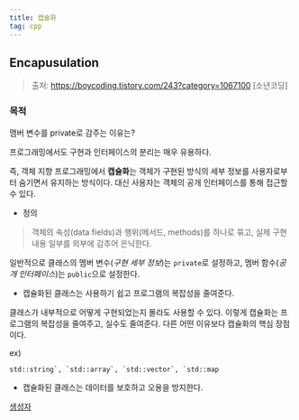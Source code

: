 ```yaml
---
title: 캡슐화
tag: cpp
---
```




## Encapusulation

>  출처: https://boycoding.tistory.com/243?category=1067100 [소년코딩]

### 목적

맴버 변수를 private로 감주는 이유는?

프로그래밍에서도 구현과 인터페이스의 분리는 매우 유용하다.

즉, 객체 지향 프로그래밍에서 **캡슐화**는 객체가 구현된 방식의 세부 정보를 사용자로부터 숨기면서 유지하는 방식이다. 대신 사용자는 객체의 공개 인터페이스를 통해 접근할 수 있다.

+ 정의

> 객체의 속성(data fields)과 행위(메서드, methods)를 하나로 묶고, 실제 구현 내용 일부를 외부에 감추어 은닉한다.

일반적으로 클래스의 멤버 변수(*구현 세부 정보*)는 `private`로 설정하고, 멤버 함수(*공개 인터페이스*)는 `public`으로 설정한다.  

  

+ 캡슐화된 클래스는 사용하기 쉽고 프로그램의 복잡성을 줄여준다.

클래스가 내부적으로 어떻게 구현되었는지 몰라도 사용할 수 있다. 이렇게 캡슐화는 프로그램의 복잡성을 줄여주고, 실수도 줄여준다. 다른 어떤 이유보다 캡슐화의 핵심 장점이다.

ex) 

```
std::string`, `std::array`, `std::vector`, `std::map
```

  

+ 캡슐화된 클래스는 데이터를 보호하고 오용을 방지한다.



[생성자](https://boycoding.tistory.com/244?category=1067100)